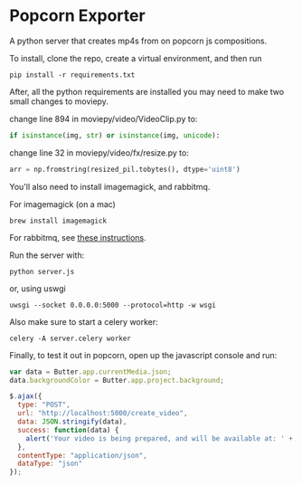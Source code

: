 # Popcorn Exporter
A python server that creates mp4s from on popcorn js compositions.

To install, clone the repo, create a virtual environment, and then run
```
pip install -r requirements.txt
```

After, all the python requirements are installed you may need to make two small changes to moviepy.

change line 894 in moviepy/video/VideoClip.py to:
```python
if isinstance(img, str) or isinstance(img, unicode):
```

change line 32 in moviepy/video/fx/resize.py to:
```python
arr = np.fromstring(resized_pil.tobytes(), dtype='uint8')
```

You'll also need to install imagemagick, and rabbitmq.

For imagemagick (on a mac)
```
brew install imagemagick
```

For rabbitmq, see [these instructions](http://docs.celeryproject.org/en/latest/getting-started/brokers/rabbitmq.html#broker-rabbitmq).

Run the server with:
```
python server.js
```
or, using uswgi
```
uwsgi --socket 0.0.0.0:5000 --protocol=http -w wsgi
```

Also make sure to start a celery worker:
```
celery -A server.celery worker
```

Finally, to test it out in popcorn, open up the javascript console and run:
```javascript
var data = Butter.app.currentMedia.json;
data.backgroundColor = Butter.app.project.background;

$.ajax({
  type: "POST",
  url: "http://localhost:5000/create_video",
  data: JSON.stringify(data),
  success: function(data) {
    alert('Your video is being prepared, and will be available at: ' + data.url);
  },
  contentType: "application/json",
  dataType: "json"
});
```


